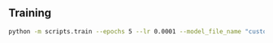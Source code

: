 ## Training
```bash
python -m scripts.train --epochs 5 --lr 0.0001 --model_file_name "custom_caption_model"
```